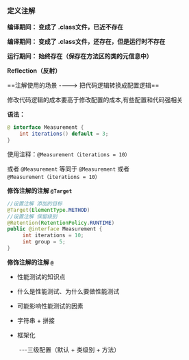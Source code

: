 ### 定义注解

**编译期间：     变成了  .class文件，已近不存在**

**编译期间：     变成了 .class文件，还存在，但是运行时不存在**

**运行期间：     始终存在（保存在方法区的类的元信息中）**

**Reflection（反射）**

==注解使用的场景   ---->  把代码逻辑转换成配置逻辑==

修改代码逻辑的成本要高于修改配置的成本,有些配置和代码强相关	

**语法：**

```java
@ interface Measurement {
    int iterations() default = 3;
}
```

使用注释：`@Measurement（iterations = 10）` 

或者 `@Measurement` 等同于 `@Measurement` 或者 `@Measurement（iterations = 10）`

**修饰注解的注解  `@Target`**

```java
//设置注解 添加的目标
@Target(ElementType.METHOD)
//设置注解 保留级别
@Retention(RetentionPolicy.RUNTIME)
public @interface Measurement {
     int iterations = 10;
     int group = 5;
}
```

**修饰注解的注解  `@ `**

- 性能测试的知识点

- 什么是性能测试、为什么要做性能测试

- 可能影响性能测试的因素

- 字符串 + 拼接

- 框架化  

  ​    ---三级配置（默认 + 类级别 + 方法）

